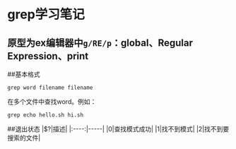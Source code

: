 grep学习笔记
============
原型为ex编辑器中`g/RE/p`：global、Regular Expression、print
------------
##基本格式

    grep word filename filename
在多个文件中查找word。例如：

    grep echo hello.sh hi.sh
##退出状态
|$?|描述|
|:----:|-----|
|0|查找模式成功|
|1|找不到模式|
|2|找不到要搜索的文件|

